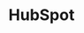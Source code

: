 ---
content-type: "api-form"
form-type: "source"
key: "source-form-properties-hubspot-object"

title: "HubSpot"
description: "A Hubspot connection reads data from the Hubspot API and corresponds to the source type of `platform.hubspot`."

object-attributes:
  - name: "frequency_in_minutes"
    type: "string"
    description: |
      Defines how often, in minutes, Stitch should attempt to replicate data from HubSpot. Accepted values are:

      - `1`
      - `10`
      - `30`
      - `60`
      - `360`
      - `720`
      - `1440`

  - name: "start_date"
    type: "string"
    description: |
      The date from which Stitch should begin replicating data from HubSpot. Data from this date forward will be replicated.

      Data in this field must adhere to the `YYYY-MM-DDTHH:MM:SSZ` format. For example: `2018-01-01T11:59:59Z`

examples: 
  - code: |
      {  
       "type":"platform.hubspot",
       "properties":{  
          "frequency_in_minutes":"30",
          "start_date":"2018-01-10T00:00:00Z"
        }
      }
---